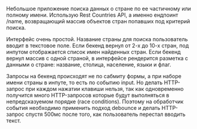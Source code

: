 
Небольшое приложение поиска данных о стране по ее частичному или полному имени. Использую Rest Countries API, а именно ендпоинт /name, возвращающий массив объектов стран попавших под критерий поиска.

Интерфейс очень простой. Название страны для поиска пользователь вводит в текстовое поле.
Если бекенд вернул от 2-х до 10-х стран, под инпутом отображается список имен найденных стран.
Если бекенд вернул массив с одной страной, в интерфейсе рендерится разметка с данными о стране: название, столица, население, языки и флаг.

Запросы на бекенд происходят не по сабмиту формы, а при наборе имени страны в инпуте, то есть по событию input. Но делать HTTP-запрос при каждом нажатии клавиши нельзя, так как одновременно получится много HTTP-запросов которые будут выполняться в непредсказуемом порядке (race conditions). Поэтому на обработчик события необходимо применить подход debounce и делать HTTP-запрос спустя 500мс после того, как пользователь перестал вводить текст.
